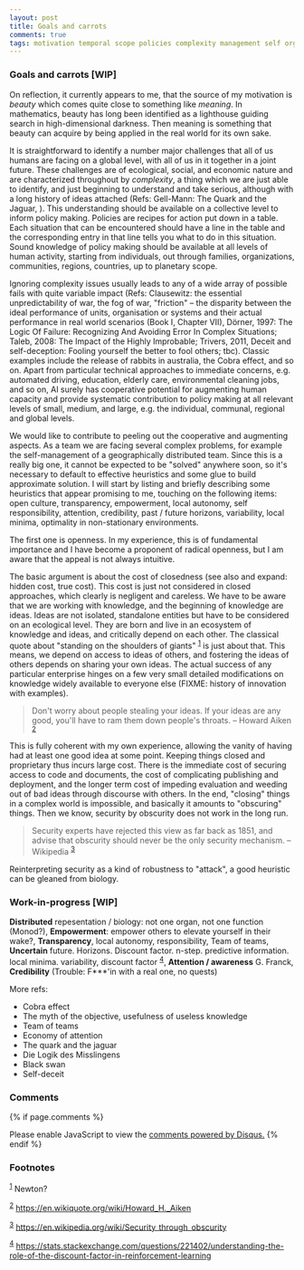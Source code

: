 ```yaml
---
layout: post
title: Goals and carrots
comments: true
tags: motivation temporal scope policies complexity management self organization creativity open-culture
---
```


### Goals and carrots [WIP]

On reflection, it currently appears to me, that the source of my
motivation is *beauty* which comes quite close to something like
*meaning*. In mathematics, beauty has long been identified as a
lighthouse guiding search in high-dimensional darkness. Then meaning
is something that beauty can acquire by being applied in the real
world for its own sake.

It is straightforward to identify a number major challenges that all
of us humans are facing on a global level, with all of us in it
together in a joint future. These challenges are of ecological,
social, and economic nature and are characterized throughout by
*complexity*, a thing which we are just able to identify, and just
beginning to understand and take serious, although with a long history
of ideas attached (Refs: Gell-Mann: The Quark and the Jaguar, ). This
understanding should be available on a collective level to inform
policy making. Policies are recipes for action put down in a
table. Each situation that can be encountered should have a line in
the table and the corresponding entry in that line tells you what to
do in this situation. Sound knowledge of policy making should be
available at all levels of human activity, starting from individuals,
out through families, organizations, communities, regions, countries,
up to planetary scope.

Ignoring complexity issues usually leads to any of a wide array of
possible fails with quite variable impact (Refs: Clausewitz: the
essential unpredictability of war, the fog of war, "friction" – the
disparity between the ideal performance of units, organisation or
systems and their actual performance in real world scenarios (Book I,
Chapter VII), Dörner, 1997: The Logic Of Failure: Recognizing And
Avoiding Error In Complex Situations; Taleb, 2008: The Impact of the
Highly Improbable; Trivers, 2011, Deceit and self-deception: Fooling
yourself the better to fool others; tbc). Classic examples include the
release of rabbits in australia, the Cobra effect, and so on. Apart
from particular technical approaches to immediate concerns,
e.g. automated driving, education, elderly care, environmental
cleaning jobs, and so on, AI surely has cooperative potential for
augmenting human capacity and provide systematic contribution to
policy making at all relevant levels of small, medium, and large,
e.g. the individual, communal, regional and global levels.

We would like to contribute to peeling out the cooperative and
augmenting aspects. As a team we are facing several complex problems,
for example the self-management of a geographically distributed
team. Since this is a really big one, it cannot be expected to be
"solved" anywhere soon, so it's necessary to default to effective
heuristics and some glue to build approximate solution. I will start
by listing and briefly describing some heuristics that appear
promising to me, touching on the following items: open culture,
transparency, empowerment, local autonomy, self responsibility,
attention, credibility, past / future horizons, variability, local
minima, optimality in non-stationary environments.

The first one is openness. In my experience, this is of fundamental
importance and I have become a proponent of radical openness, but I am
aware that the appeal is not always intuitive.

The basic argument is about the cost of closedness (see also and
expand: hidden cost, true cost). This cost is just not considered in
closed approaches, which clearly is negligent and careless. We have to
be aware that we are working with knowledge, and the beginning of
knowledge are ideas. Ideas are not isolated, standalone entities but
have to be considered on an ecological level. They are born and live
in an ecosystem of knowledge and ideas, and critically depend on each
other. The classical quote about "standing on the shoulders of giants"
<sup><a id="fnr.1" class="footref" href="#fn.1">1</a></sup> is just
about that. This means, we depend on access to ideas of others, and
fostering the ideas of others depends on sharing your own ideas. The
actual success of any particular enterprise hinges on a few very small
detailed modifications on knowledge widely available to everyone else
(FIXME: history of innovation with examples).

> Don't worry about people stealing your ideas. If your ideas are any
> good, you'll have to ram them down people's throats. &#x2013; Howard
> Aiken <sup><a id="fnr.2" class="footref" href="#fn.2">2</a></sup>

This is fully coherent with my own experience, allowing the vanity of
having had at least one good idea at some point. Keeping things closed
and proprietary thus incurs large cost. There is the immediate cost of
securing access to code and documents, the cost of complicating
publishing and deployment, and the longer term cost of impeding
evaluation and weeding out of bad ideas through discourse with
others. In the end, "closing" things in a complex world is impossible,
and basically it amounts to "obscuring" things. Then we know, security
by obscurity does not work in the long run.

> Security experts have rejected this view as far back as 1851, and
> advise that obscurity should never be the only security mechanism. &#x2013;
> Wikipedia <sup><a id="fnr.3" class="footref" href="#fn.3">3</a></sup>

Reinterpreting security as a kind of robustness to "attack", a good
heuristic can be gleaned from biology.

### Work-in-progress [WIP]

**Distributed** repesentation / biology: not one organ, not one
function (Monod?), **Empowerment**: empower others to elevate yourself
in their wake?, **Transparency**, local autonomy, responsibility, Team
of teams, **Uncertain** future. Horizons. Discount
factor. n-step. predictive information. local minima. variability,
discount factor <sup><a id="fnr.4" class="footref"
href="#fn.4">4</a></sup>, **Attention / awareness** G. Franck,
**Credibility** (Trouble: F\*\*\*'in with a real one, no quests)

More refs:
-   Cobra effect
-   The myth of the objective, usefulness of useless knowledge
-   Team of teams
-   Economy of attention
-   The quark and the jaguar
-   Die Logik des Misslingens
-   Black swan
-   Self-deceit

### Comments

{% if page.comments %}
<div id="disqus_thread"></div>
<script>

/**
*  RECOMMENDED CONFIGURATION VARIABLES: EDIT AND UNCOMMENT THE SECTION BELOW TO INSERT DYNAMIC VALUES FROM YOUR PLATFORM OR CMS.
*  LEARN WHY DEFINING THESE VARIABLES IS IMPORTANT: https://disqus.com/admin/universalcode/#configuration-variables*/
/*
var disqus_config = function () {
this.page.url = PAGE_URL;  // Replace PAGE_URL with your page's canonical URL variable
this.page.identifier = PAGE_IDENTIFIER; // Replace PAGE_IDENTIFIER with your page's unique identifier variable
};
*/
(function() { // DON'T EDIT BELOW THIS LINE
var d = document, s = d.createElement('script');
s.src = '//x75.disqus.com/embed.js';
s.setAttribute('data-timestamp', +new Date());
(d.head || d.body).appendChild(s);
})();
</script>
<noscript>Please enable JavaScript to view the <a href="https://disqus.com/?ref_noscript">comments powered by Disqus.</a></noscript>
{% endif %}

### Footnotes

<sup><a id="fn.1" href="#fnr.1">1</a></sup> Newton?

<sup><a id="fn.2" href="#fnr.2">2</a></sup> <https://en.wikiquote.org/wiki/Howard_H._Aiken>

<sup><a id="fn.3" href="#fnr.3">3</a></sup> <https://en.wikipedia.org/wiki/Security_through_obscurity>

<sup><a id="fn.4" href="#fnr.4">4</a></sup> <https://stats.stackexchange.com/questions/221402/understanding-the-role-of-the-discount-factor-in-reinforcement-learning>
